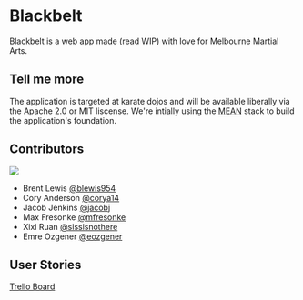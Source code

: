 # Blackbelt
Blackbelt is a web app made (read WIP) with love for Melbourne Martial Arts.

## Tell me more
The application is targeted at karate dojos and will be available liberally via
the Apache 2.0 or MIT liscense.
We're intially using the [MEAN](http://meanjs.org/) stack to build the application's foundation.

## Contributors

[![](https://avatars1.githubusercontent.com/u/10470227?v=3&s=200)](https://github.com/bcejmxjs/)

- Brent Lewis [@blewis954](https://github.com/blewis954)
- Cory Anderson [@corya14](https://github.com/corya14)
- Jacob Jenkins [@jacobj](https://github.com/jacobj)
- Max Fresonke [@mfresonke](https://github.com/mfresonke)
- Xixi Ruan [@sissisnothere](https://github.com/sissisnothere)
- Emre Ozgener [@eozgener](https://github.com/eozgener)

## User Stories
[Trello Board](https://trello.com/b/1REv6LsL/blackbelt)
